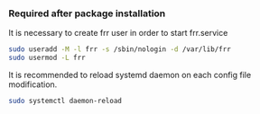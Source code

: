 ### Required after package installation

It is necessary to create frr user in order to start frr.service

```bash
sudo useradd -M -l frr -s /sbin/nologin -d /var/lib/frr
sudo usermod -L frr
```

It is recommended to reload systemd daemon on each config file modification.
```bash
sudo systemctl daemon-reload
```

